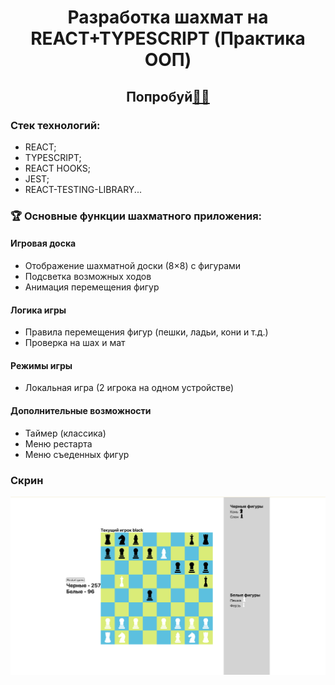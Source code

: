 # <div align="center">Разработка шахмат на REACT+TYPESCRIPT (Практика ООП)</div>
## <div align="center">Попробуй<a href="https://my-chess-farids-projects-eaf9b1b4.vercel.app/">👨‍💻</a></div>

### Стек технологий:

- REACT;
- TYPESCRIPT;
- REACT HOOKS;
- JEST;
- REACT-TESTING-LIBRARY...

### 🏆 Основные функции шахматного приложения:

#### Игровая доска

- Отображение шахматной доски (8×8) с фигурами
- Подсветка возможных ходов
- Анимация перемещения фигур

#### Логика игры

- Правила перемещения фигур (пешки, ладьи, кони и т.д.)
- Проверка на шах и мат

#### Режимы игры

- Локальная игра (2 игрока на одном устройстве)

#### Дополнительные возможности

- Таймер (классика)
- Меню рестарта
- Меню съеденных фигур


### Скрин

<p float="left">
  <img src="./src/assets/presentation.png" width="600" />
</p>
